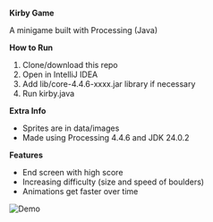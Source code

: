 
**Kirby Game**

A minigame built with Processing (Java)

**How to Run**
1. Clone/download this repo
2. Open in IntelliJ IDEA
3. Add lib/core-4.4.6-xxxx.jar library if necessary
4. Run kirby.java

**Extra Info**
- Sprites are in data/images
- Made using Processing 4.4.6 and JDK 24.0.2

**Features**
- End screen with high score
- Increasing difficulty (size and speed of boulders)
- Animations get faster over time

![Demo](https://media1.giphy.com/media/v1.Y2lkPTc5MGI3NjExM3huNzdxZmNlNHh2NGdjdGEzcXg2OHNrdHcwNWliZHgzOXBuNnR5YyZlcD12MV9pbnRlcm5hbF9naWZfYnlfaWQmY3Q9Zw/ivFYFzmsHaFO5r4wTy/giphy.gif)
